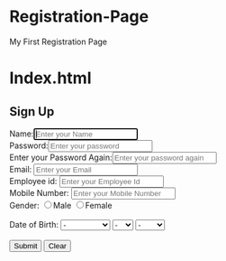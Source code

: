 # Registration-Page
My First Registration Page

Index.html
============
<!doctype html>
<html>
    <head>
        <title>Sign up</title>
        <link rel="stylesheet" type="text/css" href="style.css">
        <link rel="stylesheet" href="https://maxcdn.bootstrapcdn.com/bootstrap/3.3.7/css/bootstrap.min.css">
        <script src="https://ajax.googleapis.com/ajax/libs/jquery/3.3.1/jquery.min.js"></script>
        <script src="https://maxcdn.bootstrapcdn.com/bootstrap/3.3.7/js/bootstrap.min.js"></script>
        <script type="text/javascript" language="Javascript" src="https://ajax.googleapis.com/ajax/libs/jquery/1.4.4/jquery.min.js"></script>
        <script src="registration.js" type="text/javascript"></script>
    </head>
    <body>
          <div class="container">
            <div class="row">
                <h2>Sign Up</h2>
                <form id="errors">
                    <div class="col-xs-4">
                        Name:<input type="text" placeholder="Enter your Name" id="firstname" class="form-control" required autofocus><br>
                        <!--Last name:<input type="text" placeholder="enter your last name" id="lastname" class="form-control" required><br>-->
                        <div id="passwordchecking">
                            Password:<input type="password" placeholder="Enter your password" id="password" class="form-control" required autofocus>
                            <span id="result" ></span><br>
                            Enter your Password Again:<input type="password" placeholder="Enter your password again" id="password_match" class="form-control" required autofocus onkeyup="checkpassword();" /><span id="confirmMessage"></span><br>
                        </div>
                        Email: <input type="email" placeholder="Enter your Email" id="email" class="form-control" required autofocus>
                        <div id="employeeeidchecking">
                            Employee id: <input type="number" placeholder="Enter your Employee Id" id="empid" class="form-control" required autofocus>
                            <span id="msge"></span><br>
                        </div>
                        <div id="mobilenumberchecking">  
                            Mobile Number: <input type="number" placeholder="Enter your Mobile Number" class="form-control" id="mobile" required>
                            <span id="mbile"></span><br>
                        </div>
                        Gender: <input type="radio" value="male" name="gender" required>Male
                        <input type="radio" value="female" name="gender">Female<br><br>
                        Date of Birth:
                        <select id="form_dob_month" name="dob_month" required>
                            <option value="-">-</option>
                            <option value="1">January</option>
                            <option value="2">Febuary</option>
                            <option value="3">March</option>
                            <option value="4">April</option>
                            <option value="5">May</option>
                            <option value="6">June</option>
                            <option value="7">July</option>
                            <option value="8">August</option>
                            <option value="9">September</option>
                            <option value="10">October</option>
                            <option value="11">November</option>
                            <option value="12">December</option>
                        </select>
                        <select id="form_dob_day" name="dob_day" required>
                            <option value="-">-</option>
                            <option value="1">1</option>
                            <option value="2">2</option>
                            <option value="3">3</option>
                            <option value="4">4</option>
                            <option value="5">5</option>
                            <option value="6">6</option>
                            <option value="7">7</option>
                            <option value="8">8</option>
                            <option value="9">9</option>
                            <option value="10">10</option>
                            <option value="11">11</option>
                            <option value="12">12</option>
                            <option value="13">13</option>
                            <option value="14">14</option>
                            <option value="15">15</option>
                            <option value="16">16</option>
                            <option value="17">17</option>
                            <option value="18">18</option>
                            <option value="19">19</option>
                            <option value="20">20</option>
                            <option value="21">21</option>
                            <option value="22">22</option>
                            <option value="23">23</option>
                            <option value="24">24</option>
                            <option value="25">25</option>
                            <option value="26">26</option>
                            <option value="27">27</option>
                            <option value="28">28</option>
                            <option value="29">29</option>
                            <option value="30">30</option>
                            <option value="31">31</option>
                        </select>
                        <select id="form_dob_year" name="dob_year" required>
                            <option value="-">-</option>
                            <option value="2011">2011</option>
                            <option value="2010">2010</option>
                            <option value="2009">2009</option>
                            <option value="2008">2008</option>
                            <option value="2007">2007</option>
                            <option value="2006">2006</option>
                            <option value="2005">2005</option>
                            <option value="2004">2004</option>
                            <option value="2003">2003</option>
                            <option value="2002">2002</option>
                            <option value="2001">2001</option>
                            <option value="2000">2000</option>
                            <option value="1999">1999</option>
                            <option value="1998">1998</option>
                            <option value="1997">1997</option>
                            <option value="1996">1996</option>
                            <option value="1995">1995</option>
                            <option value="1994">1994</option>
                            <option value="1993">1993</option>
                            <option value="1992">1992</option>
                            <option value="1991">1991</option>
                            <option value="1990">1990</option>
                            <option value="1989">1989</option>
                            <option value="1988">1988</option>
                            <option value="1987">1987</option>
                            <option value="1986">1986</option>
                            <option value="1985">1985</option>
                            <option value="1984">1984</option>
                            <option value="1983">1983</option>
                            <option value="1982">1982</option>
                            <option value="1981">1981</option>
                            <option value="1980">1980</option>
                            <option value="1979">1979</option>
                            <option value="1978">1978</option>
                            <option value="1977">1977</option>
                            <option value="1976">1976</option>
                            <option value="1975">1975</option>
                            <option value="1974">1974</option>
                            <option value="1973">1973</option>
                            <option value="1972">1972</option>
                            <option value="1971">1971</option>
                            <option value="1970">1970</option>
                            <option value="1969">1969</option>
                            <option value="1968">1968</option>
                            <option value="1967">1967</option>
                            <option value="1966">1966</option>
                            <option value="1965">1965</option>
                            <option value="1964">1964</option>
                            <option value="1963">1963</option>
                            <option value="1962">1962</option>
                            <option value="1961">1961</option>
                            <option value="1960">1960</option>
                            <option value="1959">1959</option>
                        </select><br><br>
                        <input type="submit" value="Submit" class="btn btn-success" id="sbmit" onclick="validate();" />
                        <button type="reset" value="clear" class="btn btn-danger">Clear</button>
                     </div>
                </form>
            </div>
        </div>
    </body>
</html>
